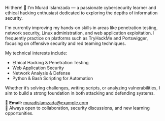Hi there! 👋 I'm Murad Islamzada — a passionate cybersecurity learner and ethical hacking enthusiast dedicated to exploring the depths of information security.

I'm currently improving my hands-on skills in areas like penetration testing, network security, Linux administration, and web application exploitation. I frequently practice on platforms such as TryHackMe and Portswigger, focusing on offensive security and red teaming techniques.

My technical interests include:
- Ethical Hacking & Penetration Testing  
- Web Application Security  
- Network Analysis & Defense  
- Python & Bash Scripting for Automation  

Whether it’s solving challenges, writing scripts, or analyzing vulnerabilities, I aim to build a strong foundation in both attacking and defending systems.

📧 **Email:** muradislamzada@example.com  
💬 Always open to collaboration, security discussions, and new learning opportunities.
